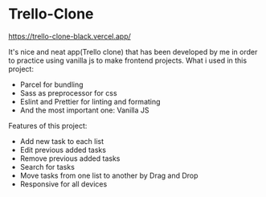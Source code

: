 # Trello-Clone

https://trello-clone-black.vercel.app/

It's nice and neat app(Trello clone) that has been developed by me in order to practice using vanilla js to make frontend projects.
What i used in this project:

- Parcel for bundling
- Sass as preprocessor for css
- Eslint and Prettier for linting and formating
- And the most important one: Vanilla JS

Features of this project:

- Add new task to each list
- Edit previous added tasks
- Remove previous added tasks
- Search for tasks
- Move tasks from one list to another by Drag and Drop
- Responsive for all devices
